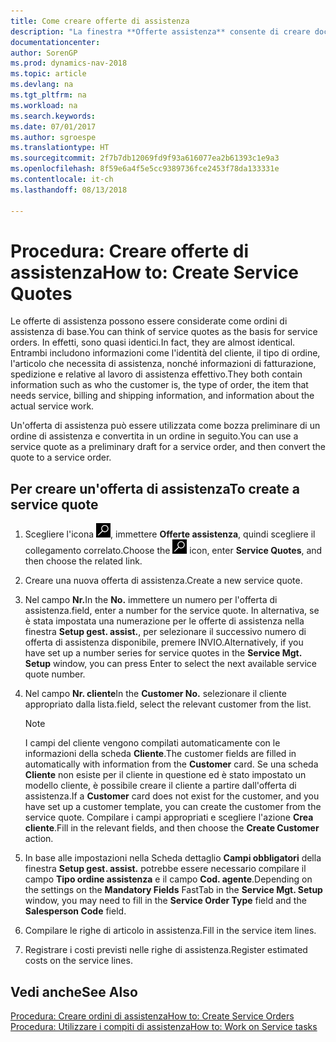 ```yaml
---
title: Come creare offerte di assistenza
description: "La finestra **Offerte assistenza** consente di creare documenti in cui vengono immesse informazioni relative a un servizio di assistenza, ad esempio riparazione e manutenzione, svolto su articoli in assistenza su richiesta del cliente. Un'offerta di assistenza può essere utilizzata come bozza preliminare di un ordine di assistenza e può essere in seguito convertita in un ordine."
documentationcenter: 
author: SorenGP
ms.prod: dynamics-nav-2018
ms.topic: article
ms.devlang: na
ms.tgt_pltfrm: na
ms.workload: na
ms.search.keywords: 
ms.date: 07/01/2017
ms.author: sgroespe
ms.translationtype: HT
ms.sourcegitcommit: 2f7b7db12069fd9f93a616077ea2b61393c1e9a3
ms.openlocfilehash: 8f59e6a4f5e5cc9389736fce2453f78da133331e
ms.contentlocale: it-ch
ms.lasthandoff: 08/13/2018

---
```

# <a name="how-to-create-service-quotes"></a><span data-ttu-id="26507-104">Procedura: Creare offerte di assistenza</span><span class="sxs-lookup"><span data-stu-id="26507-104">How to: Create Service Quotes</span></span>
<span data-ttu-id="26507-105">Le offerte di assistenza possono essere considerate come ordini di assistenza di base.</span><span class="sxs-lookup"><span data-stu-id="26507-105">You can think of service quotes as the basis for service orders.</span></span> <span data-ttu-id="26507-106">In effetti, sono quasi identici.</span><span class="sxs-lookup"><span data-stu-id="26507-106">In fact, they are almost identical.</span></span> <span data-ttu-id="26507-107">Entrambi includono informazioni come l'identità del cliente, il tipo di ordine, l'articolo che necessita di assistenza, nonché informazioni di fatturazione, spedizione e relative al lavoro di assistenza effettivo.</span><span class="sxs-lookup"><span data-stu-id="26507-107">They both contain information such as who the customer is, the type of order, the item that needs service, billing and shipping information, and information about the actual service work.</span></span>
 
<span data-ttu-id="26507-108">Un'offerta di assistenza può essere utilizzata come bozza preliminare di un ordine di assistenza e convertita in un ordine in seguito.</span><span class="sxs-lookup"><span data-stu-id="26507-108">You can use a service quote as a preliminary draft for a service order, and then convert the quote to a service order.</span></span>  
  
## <a name="to-create-a-service-quote"></a><span data-ttu-id="26507-109">Per creare un'offerta di assistenza</span><span class="sxs-lookup"><span data-stu-id="26507-109">To create a service quote</span></span>  
1. <span data-ttu-id="26507-110">Scegliere l'icona ![Cerca pagina o report](media/ui-search/search_small.png "Cerca pagina o report"), immettere **Offerte assistenza**, quindi scegliere il collegamento correlato.</span><span class="sxs-lookup"><span data-stu-id="26507-110">Choose the ![Search for Page or Report](media/ui-search/search_small.png "Search for Page or Report icon") icon, enter **Service Quotes**, and then choose the related link.</span></span>  
2. <span data-ttu-id="26507-111">Creare una nuova offerta di assistenza.</span><span class="sxs-lookup"><span data-stu-id="26507-111">Create a new service quote.</span></span>  
3. <span data-ttu-id="26507-112">Nel campo **Nr.**</span><span class="sxs-lookup"><span data-stu-id="26507-112">In the **No.**</span></span> <span data-ttu-id="26507-113">immettere un numero per l'offerta di assistenza.</span><span class="sxs-lookup"><span data-stu-id="26507-113">field, enter a number for the service quote.</span></span> <span data-ttu-id="26507-114">In alternativa, se è stata impostata una numerazione per le offerte di assistenza nella finestra **Setup gest. assist.**, per selezionare il successivo numero di offerta di assistenza disponibile, premere INVIO.</span><span class="sxs-lookup"><span data-stu-id="26507-114">Alternatively, if you have set up a number series for service quotes in the **Service Mgt. Setup** window, you can press Enter to select the next available service quote number.</span></span>  
4. <span data-ttu-id="26507-115">Nel campo **Nr. cliente**</span><span class="sxs-lookup"><span data-stu-id="26507-115">In the **Customer No.**</span></span>  <span data-ttu-id="26507-116">selezionare il cliente appropriato dalla lista.</span><span class="sxs-lookup"><span data-stu-id="26507-116">field, select the relevant customer from the list.</span></span>  

   > [!Note]  
   >  <span data-ttu-id="26507-117">I campi del cliente vengono compilati automaticamente con le informazioni della scheda **Cliente**.</span><span class="sxs-lookup"><span data-stu-id="26507-117">The customer fields are filled in automatically with information from the **Customer** card.</span></span> <span data-ttu-id="26507-118">Se una scheda **Cliente** non esiste per il cliente in questione ed è stato impostato un modello cliente, è possibile creare il cliente a partire dall'offerta di assistenza.</span><span class="sxs-lookup"><span data-stu-id="26507-118">If a **Customer** card does not exist for the customer, and you have set up a customer template, you can create the customer from the service quote.</span></span> <span data-ttu-id="26507-119">Compilare i campi appropriati e scegliere l'azione **Crea cliente**.</span><span class="sxs-lookup"><span data-stu-id="26507-119">Fill in the relevant fields, and then choose the **Create Customer** action.</span></span>  
  
5. <span data-ttu-id="26507-120">In base alle impostazioni nella Scheda dettaglio **Campi obbligatori** della finestra **Setup gest. assist.** potrebbe essere necessario compilare il campo **Tipo ordine assistenza** e il campo **Cod. agente**.</span><span class="sxs-lookup"><span data-stu-id="26507-120">Depending on the settings on the **Mandatory Fields** FastTab in the **Service Mgt. Setup** window, you may need to fill in the **Service Order Type** field and the **Salesperson Code** field.</span></span>  
6. <span data-ttu-id="26507-121">Compilare le righe di articolo in assistenza.</span><span class="sxs-lookup"><span data-stu-id="26507-121">Fill in the service item lines.</span></span>  
7. <span data-ttu-id="26507-122">Registrare i costi previsti nelle righe di assistenza.</span><span class="sxs-lookup"><span data-stu-id="26507-122">Register estimated costs on the service lines.</span></span>  
  
## <a name="see-also"></a><span data-ttu-id="26507-123">Vedi anche</span><span class="sxs-lookup"><span data-stu-id="26507-123">See Also</span></span>  
[<span data-ttu-id="26507-124">Procedura: Creare ordini di assistenza</span><span class="sxs-lookup"><span data-stu-id="26507-124">How to: Create Service Orders</span></span>](service-how-to-create-service-orders.md)  
[<span data-ttu-id="26507-125">Procedura: Utilizzare i compiti di assistenza</span><span class="sxs-lookup"><span data-stu-id="26507-125">How to: Work on Service tasks</span></span>](service-how-to-work-on-service-tasks.md)  

 
